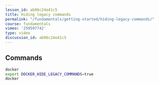 ```yaml
---
lesson_id: ab96c24e41c5
title: Hiding legacy commands
permalink: "/fundamentals/getting-started/hiding-legacy-commands/"
course: fundamentals
vimeo: '259597742'
type: video
discussion_id: ab96c24e41c5
---
```


## Commands
```sh
docker
export DOCKER_HIDE_LEGACY_COMMANDS=true
docker
```
